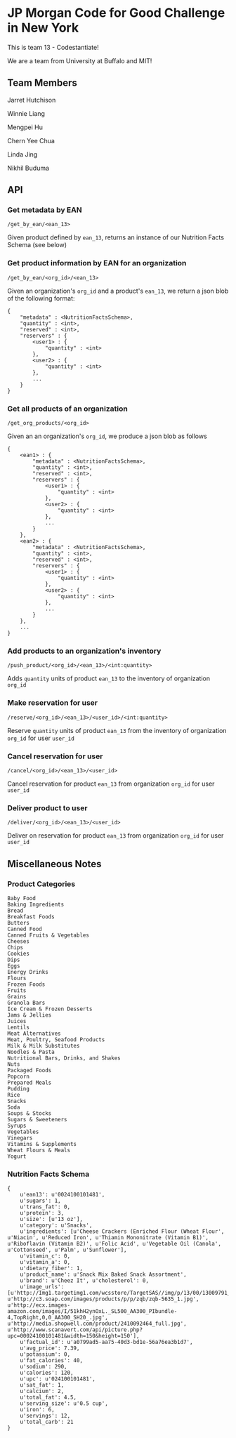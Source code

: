 # JP Morgan Code for Good Challenge in New York

This is team 13 - Codestantiate! 

We are a team from University at Buffalo and MIT!

## Team Members

Jarret Hutchison 

Winnie Liang 

Mengpei Hu 

Chern Yee Chua 

Linda Jing 

Nikhil Buduma

## API

### Get metadata by EAN

```
/get_by_ean/<ean_13>
```

Given product defined by `ean_13`, returns an instance of our Nutrition Facts Schema (see below)

### Get product information by EAN for an organization

```
/get_by_ean/<org_id>/<ean_13>
```

Given an organization's `org_id` and a product's `ean_13`, we return a json blob of the following format:

```
{
	"metadata" : <NutritionFactsSchema>,
	"quantity" : <int>,
	"reserved" : <int>,
	"reservers" : {
		<user1> : {
			"quantity" : <int>
		},
		<user2> : {
			"quantity" : <int>
		},
		...
	}
}
```

### Get all products of an organization

```
/get_org_products/<org_id>
```

Given an an organization's `org_id`, we produce a json blob as follows

```
{
	<ean1> : {
		"metadata" : <NutritionFactsSchema>,
		"quantity" : <int>,
		"reserved" : <int>,
		"reservers" : {
			<user1> : {
				"quantity" : <int>
			},
			<user2> : {
				"quantity" : <int>
			},
			...
		}
	},
	<ean2> : {
		"metadata" : <NutritionFactsSchema>,
		"quantity" : <int>,
		"reserved" : <int>,
		"reservers" : {
			<user1> : {
				"quantity" : <int>
			},
			<user2> : {
				"quantity" : <int>
			},
			...
		}
	},
	...
}
```

### Add products to an organization's inventory

```
/push_product/<org_id>/<ean_13>/<int:quantity>
```

Adds `quantity` units of product `ean_13` to the inventory of organization `org_id`

### Make reservation for user

```
/reserve/<org_id>/<ean_13>/<user_id>/<int:quantity>
```

Reserve `quantity` units of product `ean_13` from the inventory of organization `org_id` for user `user_id`

### Cancel reservation for user

```
/cancel/<org_id>/<ean_13>/<user_id>
```

Cancel reservation for product `ean_13` from organization `org_id` for user `user_id`

### Deliver product to user

```
/deliver/<org_id>/<ean_13>/<user_id>
```

Deliver on reservation for product `ean_13` from organization `org_id` for user `user_id`

## Miscellaneous Notes

### Product Categories

```
Baby Food
Baking Ingredients
Bread
Breakfast Foods
Butters
Canned Food
Canned Fruits & Vegetables
Cheeses
Chips
Cookies
Dips
Eggs
Energy Drinks
Flours
Frozen Foods
Fruits
Grains
Granola Bars
Ice Cream & Frozen Desserts
Jams & Jellies
Juices
Lentils
Meat Alternatives
Meat, Poultry, Seafood Products
Milk & Milk Substitutes
Noodles & Pasta
Nutritional Bars, Drinks, and Shakes
Nuts
Packaged Foods
Popcorn
Prepared Meals
Pudding
Rice
Snacks
Soda
Soups & Stocks
Sugars & Sweeteners
Syrups
Vegetables
Vinegars
Vitamins & Supplements
Wheat Flours & Meals
Yogurt
```

### Nutrition Facts Schema

```
{
	u'ean13': u'0024100101481', 
	u'sugars': 1, 
	u'trans_fat': 0, 
	u'protein': 3, 
	u'size': [u'13 oz'], 
	u'category': u'Snacks', 
	u'ingredients': [u'Cheese Crackers (Enriched Flour (Wheat Flour', u'Niacin', u'Reduced Iron', u'Thiamin Mononitrate (Vitamin B1)', u'Riboflavin (Vitamin B2)', u'Folic Acid', u'Vegetable Oil (Canola', u'Cottonseed', u'Palm', u'Sunflower'], 
	u'vitamin_c': 0, 
	u'vitamin_a': 0, 
	u'dietary_fiber': 1, 
	u'product_name': u'Snack Mix Baked Snack Assortment', 
	u'brand': u'Cheez It', u'cholesterol': 0, 
	u'image_urls': [u'http://Img1.targetimg1.com/wcsstore/TargetSAS//img/p/13/00/13009791_201307191112.jpg', u'http://c3.soap.com/images/products/p/p/zqb/zqb-5635_1.jpg', u'http://ecx.images-amazon.com/images/I/51khH2ynOxL._SL500_AA300_PIbundle-4,TopRight,0,0_AA300_SH20_.jpg', u'http://media.shopwell.com/product/2410092464_full.jpg', u'http://www.scanavert.com/api/picture.php?upc=00024100101481&width=150&height=150'], 
	u'factual_id': u'a0799ad5-aa75-40d3-bd1e-56a76ea3b1d7', 
	u'avg_price': 7.39, 
	u'potassium': 0, 
	u'fat_calories': 40, 
	u'sodium': 290, 
	u'calories': 120, 
	u'upc': u'024100101481', 
	u'sat_fat': 1, 
	u'calcium': 2, 
	u'total_fat': 4.5, 
	u'serving_size': u'0.5 cup', 
	u'iron': 6, 
	u'servings': 12, 
	u'total_carb': 21
}
```
